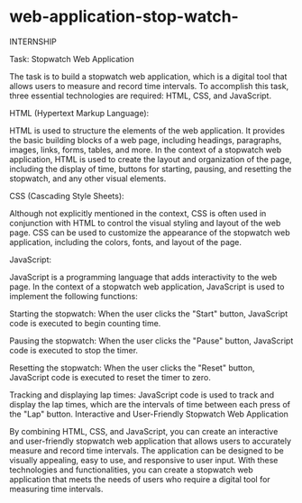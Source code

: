 # web-application-stop-watch-
INTERNSHIP

Task: Stopwatch Web Application

The task is to build a stopwatch web application, which is a digital tool that allows users to measure and record time intervals. To accomplish this task, three essential technologies are required: HTML, CSS, and JavaScript.

HTML (Hypertext Markup Language):

HTML is used to structure the elements of the web application. It provides the basic building blocks of a web page, including headings, paragraphs, images, links, forms, tables, and more. In the context of a stopwatch web application, HTML is used to create the layout and organization of the page, including the display of time, buttons for starting, pausing, and resetting the stopwatch, and any other visual elements.

CSS (Cascading Style Sheets):

Although not explicitly mentioned in the context, CSS is often used in conjunction with HTML to control the visual styling and layout of the web page. CSS can be used to customize the appearance of the stopwatch web application, including the colors, fonts, and layout of the page.

JavaScript:

JavaScript is a programming language that adds interactivity to the web page. In the context of a stopwatch web application, JavaScript is used to implement the following functions:

Starting the stopwatch: When the user clicks the "Start" button, JavaScript code is executed to begin counting time.

Pausing the stopwatch: When the user clicks the "Pause" button, JavaScript code is executed to stop the timer.

Resetting the stopwatch: When the user clicks the "Reset" button, JavaScript code is executed to reset the timer to zero.

Tracking and displaying lap times: JavaScript code is used to track and display the lap times, which are the intervals of time between each press of the "Lap" button. Interactive and User-Friendly Stopwatch Web Application

By combining HTML, CSS, and JavaScript, you can create an interactive and user-friendly stopwatch web application that allows users to accurately measure and record time intervals. The application can be designed to be visually appealing, easy to use, and responsive to user input. With these technologies and functionalities, you can create a stopwatch web application that meets the needs of users who require a digital tool for measuring time intervals.
